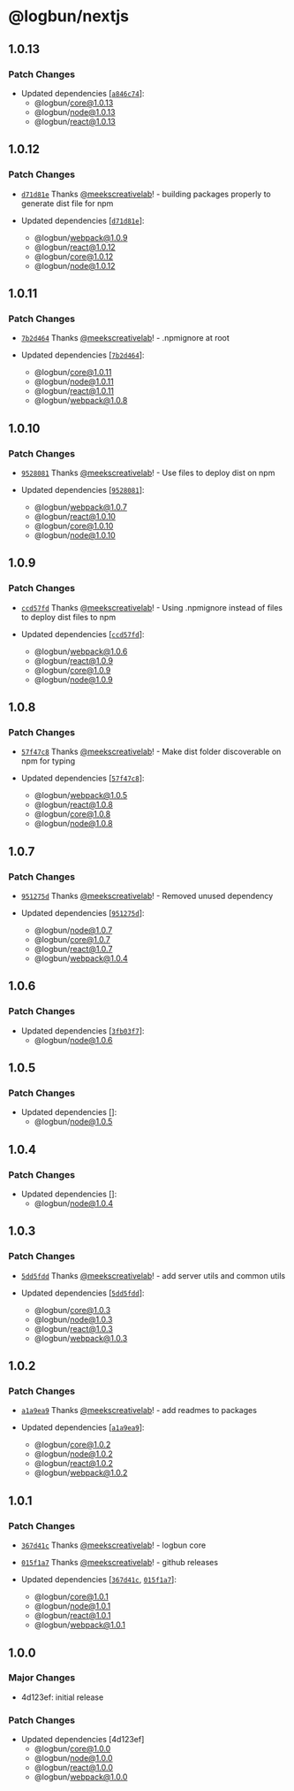 # @logbun/nextjs

## 1.0.13

### Patch Changes

- Updated dependencies [[`a846c74`](https://github.com/logbun/logbun/commit/a846c74bdb0123febc72c8450a5238c50a706022)]:
  - @logbun/core@1.0.13
  - @logbun/node@1.0.13
  - @logbun/react@1.0.13

## 1.0.12

### Patch Changes

- [`d71d81e`](https://github.com/logbun/logbun/commit/d71d81e992f5cfde88872b395dade7227eec1c27) Thanks [@meekscreativelab](https://github.com/meekscreativelab)! - building packages properly to generate dist file for npm

- Updated dependencies [[`d71d81e`](https://github.com/logbun/logbun/commit/d71d81e992f5cfde88872b395dade7227eec1c27)]:
  - @logbun/webpack@1.0.9
  - @logbun/react@1.0.12
  - @logbun/core@1.0.12
  - @logbun/node@1.0.12

## 1.0.11

### Patch Changes

- [`7b2d464`](https://github.com/logbun/logbun/commit/7b2d4647b24b2b227bd68708b008950815997ae9) Thanks [@meekscreativelab](https://github.com/meekscreativelab)! - .npmignore at root

- Updated dependencies [[`7b2d464`](https://github.com/logbun/logbun/commit/7b2d4647b24b2b227bd68708b008950815997ae9)]:
  - @logbun/core@1.0.11
  - @logbun/node@1.0.11
  - @logbun/react@1.0.11
  - @logbun/webpack@1.0.8

## 1.0.10

### Patch Changes

- [`9528081`](https://github.com/logbun/logbun/commit/95280815d71ff5ab23bd9575be3fd4a330e32837) Thanks [@meekscreativelab](https://github.com/meekscreativelab)! - Use files to deploy dist on npm

- Updated dependencies [[`9528081`](https://github.com/logbun/logbun/commit/95280815d71ff5ab23bd9575be3fd4a330e32837)]:
  - @logbun/webpack@1.0.7
  - @logbun/react@1.0.10
  - @logbun/core@1.0.10
  - @logbun/node@1.0.10

## 1.0.9

### Patch Changes

- [`ccd57fd`](https://github.com/logbun/logbun/commit/ccd57fd7300fb55917f511fb20add86777d90793) Thanks [@meekscreativelab](https://github.com/meekscreativelab)! - Using .npmignore instead of files to deploy dist files to npm

- Updated dependencies [[`ccd57fd`](https://github.com/logbun/logbun/commit/ccd57fd7300fb55917f511fb20add86777d90793)]:
  - @logbun/webpack@1.0.6
  - @logbun/react@1.0.9
  - @logbun/core@1.0.9
  - @logbun/node@1.0.9

## 1.0.8

### Patch Changes

- [`57f47c8`](https://github.com/logbun/logbun/commit/57f47c8c16f4e9fa5a2c2f4753bbbbcc8fdc570e) Thanks [@meekscreativelab](https://github.com/meekscreativelab)! - Make dist folder discoverable on npm for typing

- Updated dependencies [[`57f47c8`](https://github.com/logbun/logbun/commit/57f47c8c16f4e9fa5a2c2f4753bbbbcc8fdc570e)]:
  - @logbun/webpack@1.0.5
  - @logbun/react@1.0.8
  - @logbun/core@1.0.8
  - @logbun/node@1.0.8

## 1.0.7

### Patch Changes

- [`951275d`](https://github.com/logbun/logbun/commit/951275dce27cf629db91d2edc026ece18a8522e3) Thanks [@meekscreativelab](https://github.com/meekscreativelab)! - Removed unused dependency

- Updated dependencies [[`951275d`](https://github.com/logbun/logbun/commit/951275dce27cf629db91d2edc026ece18a8522e3)]:
  - @logbun/node@1.0.7
  - @logbun/core@1.0.7
  - @logbun/react@1.0.7
  - @logbun/webpack@1.0.4

## 1.0.6

### Patch Changes

- Updated dependencies [[`3fb03f7`](https://github.com/logbun/logbun/commit/3fb03f71df5c7a9a0127a96d8cb66490eb1c242d)]:
  - @logbun/node@1.0.6

## 1.0.5

### Patch Changes

- Updated dependencies []:
  - @logbun/node@1.0.5

## 1.0.4

### Patch Changes

- Updated dependencies []:
  - @logbun/node@1.0.4

## 1.0.3

### Patch Changes

- [`5dd5fdd`](https://github.com/logbun/logbun/commit/5dd5fdd5ba942f658c0def8216e82f873b63f53b) Thanks [@meekscreativelab](https://github.com/meekscreativelab)! - add server utils and common utils

- Updated dependencies [[`5dd5fdd`](https://github.com/logbun/logbun/commit/5dd5fdd5ba942f658c0def8216e82f873b63f53b)]:
  - @logbun/core@1.0.3
  - @logbun/node@1.0.3
  - @logbun/react@1.0.3
  - @logbun/webpack@1.0.3

## 1.0.2

### Patch Changes

- [`a1a9ea9`](https://github.com/logbun/logbun/commit/a1a9ea9100e49f7533fa18f1275703b17e0b26e1) Thanks [@meekscreativelab](https://github.com/meekscreativelab)! - add readmes to packages

- Updated dependencies [[`a1a9ea9`](https://github.com/logbun/logbun/commit/a1a9ea9100e49f7533fa18f1275703b17e0b26e1)]:
  - @logbun/core@1.0.2
  - @logbun/node@1.0.2
  - @logbun/react@1.0.2
  - @logbun/webpack@1.0.2

## 1.0.1

### Patch Changes

- [`367d41c`](https://github.com/logbun/logbun/commit/367d41cc96df2fd6874e98aa811f8d418a85e5ec) Thanks [@meekscreativelab](https://github.com/meekscreativelab)! - logbun core

- [`015f1a7`](https://github.com/logbun/logbun/commit/015f1a75ad9d788efbf4dd6c756aa5f19ff6abd6) Thanks [@meekscreativelab](https://github.com/meekscreativelab)! - github releases

- Updated dependencies [[`367d41c`](https://github.com/logbun/logbun/commit/367d41cc96df2fd6874e98aa811f8d418a85e5ec), [`015f1a7`](https://github.com/logbun/logbun/commit/015f1a75ad9d788efbf4dd6c756aa5f19ff6abd6)]:
  - @logbun/core@1.0.1
  - @logbun/node@1.0.1
  - @logbun/react@1.0.1
  - @logbun/webpack@1.0.1

## 1.0.0

### Major Changes

- 4d123ef: initial release

### Patch Changes

- Updated dependencies [4d123ef]
  - @logbun/core@1.0.0
  - @logbun/node@1.0.0
  - @logbun/react@1.0.0
  - @logbun/webpack@1.0.0
